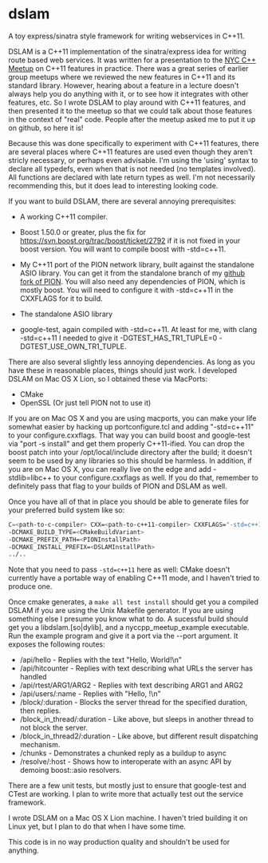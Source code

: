 dslam
=====

A toy express/sinatra style framework for writing webservices in C++11.

DSLAM is a C++11 implementation of the sinatra/express idea for
writing route based web services. It was written for a presentation to
the [NYC C++ Meetup](http://www.meetup.com/nyccpp/) on C++11 features
in practice. There was a great series of earlier group meetups where
we reviewed the new features in C++11 and its standard
library. However, hearing about a feature in a lecture doesn't always
help you do anything with it, or to see how it integrates with other
features, etc. So I wrote DSLAM to play around with C++11 features,
and then presented it to the meetup so that we could talk about those
features in the context of "real" code. People after the meetup asked
me to put it up on github, so here it is!

Because this was done specifically to experiment with C++11 features,
there are several places where C++11 features are used even though
they aren't stricly necessary, or perhaps even advisable. I'm using
the 'using' syntax to declare all typedefs, even when that is not
needed (no templates involved). All functions are declared with late
return types as well. I'm not necessarily recommending this, but it
does lead to interesting looking code.

If you want to build DSLAM, there are several annoying prerequisites:

- A working C++11 compiler.

- Boost 1.50.0 or greater, plus the fix for
  https://svn.boost.org/trac/boost/ticket/2792 if it is not fixed in
  your boost version. You will want to compile boost with
  -std=c++11.

- My C++11 port of the PION network library, built against the
  standalone ASIO library. You can get it from the standalone branch
  of my
  [github fork of PION](https://github.com/acmorrow/pion/tree/standalone). You
  will also need any dependencies of PION, which is mostly boost. You
  will need to configure it with -std=c++11 in the CXXFLAGS for it to
  build.

- The standalone ASIO library

- google-test, again compiled with -std=c++11. At least for me, with
  clang -std=c++11 I needed to give it -DGTEST_HAS_TR1_TUPLE=0
  -DGTEST_USE_OWN_TR1_TUPLE.

There are also several slightly less annoying dependencies. As long as
you have these in reasonable places, things should just work. I
developed DSLAM on Mac OS X Lion, so I obtained these via MacPorts:

- CMake
- OpenSSL (Or just tell PION not to use it)

If you are on Mac OS X and you are using macports, you can make your
life somewhat easier by hacking up portconfigure.tcl and adding
"-std=c++11" to your configure.cxxflags. That way you can build boost
and google-test via "port -s install" and get them properly
C++11-ified. You can drop the boost patch into your /opt/local/include
directory after the build; it doesn't seem to be used by any libraries
so this should be harmless. In addition, if you are on Mac OS X, you
can really live on the edge and add -stdlib=libc++ to your
configure.cxxflags as well. If you do that, remember to definitely
pass that flag to your builds of PION and DSLAM as well.

Once you have all of that in place you should be able to generate
files for your preferred build system like so:

```bash
C=<path-to-c-compiler> CXX=<path-to-c++11-compiler> CXXFLAGS="-std=c++11" cmake
-DCMAKE_BUILD_TYPE=<CMakeBuildVariant>
-DCMAKE_PREFIX_PATH=<PIONInstallPath>
-DCMAKE_INSTALL_PREFIX=<DSLAMInstallPath>
../..
```

Note that you need to pass ```-std=c++11``` here as well: CMake doesn't
currently have a portable way of enabling C++11 mode, and I haven't
tried to produce one.

Once cmake generates, a `make all test install` should get you a
compiled DSLAM if you are using the Unix Makefile generator. If you
are using something else I presume you know what to do. A sucessful
build should get you a libdslam.[so|dylib], and a
nyccpp_meetup_example executable. Run the example program and give it
a port via the --port argument. It exposes the following routes:

- /api/hello - Replies with the text "Hello, World!\n"
- /api/hitcounter - Replies with text describing what URLs the server has handled
- /api/rtest/ARG1/ARG2 - Replies with text describing ARG1 and ARG2
- /api/users/:name - Replies with "Hello, <name>!\n"
- /block/:duration - Blocks the server thread for the specified duration, then replies.
- /block_in_thread/:duration - Like above, but sleeps in another thread to not block the server.
- /block_in_thread2/:duration - Like above, but different result dispatching mechanism.
- /chunks - Demonstrates a chunked reply as a buildup to async
- /resolve/:host - Shows how to interoperate with an async API by demoing boost::asio resolvers.

There are a few unit tests, but mostly just to ensure that google-test
and CTest are working. I plan to write more that actually test out the
service framework.

I wrote DSLAM on a Mac OS X Lion machine. I haven't tried building it
on Linux yet, but I plan to do that when I have some time.

This code is in no way production quality and shouldn't be used for
anything.
